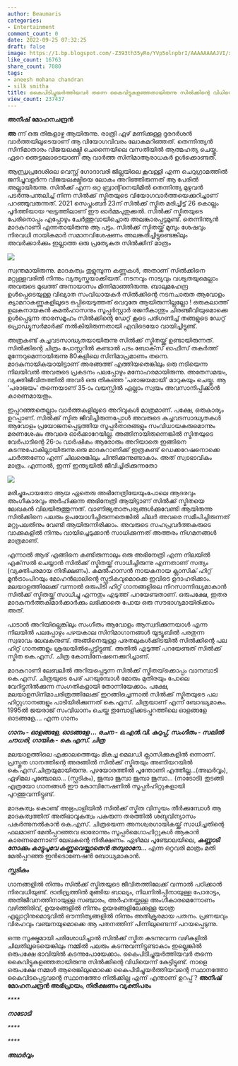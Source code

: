 ```yaml
---
author: Beaumaris
categories:
- Entertainment
comment_count: 0
date: 2022-09-25 07:32:25
draft: false
image: https://1.bp.blogspot.com/-Z393th35yRo/YVp5olnpbrI/AAAAAAAAJVI/x1BsbYOfticJt4bO3Rb8Fpzagpcl5wYrQCLcBGAsYHQ/w221-h320/b.jpg
like_count: 16763
share_count: 7080
tags:
- aneesh mohana chandran
- silk smitha
title: കൈപിടിച്ചുയർത്തിയവർ തന്നെ കൈവിട്ടുകളഞ്ഞതായിരുന്നു സിൽക്കിന്റെ വിധിയെന്ന് കേട്ടിട്ടുണ്ട്
view_count: 237437
---
```


**അനീഷ് മോഹനചന്ദ്രന്‍**

**അ** ന്ന് ഒരു തിങ്കളാഴ്ച ആയിരുന്നു. രാത്രി ഏഴ് മണിക്കുള്ള ദൂരദർശൻ വാർത്തയിലൂടെയാണ് ആ[](https://1.bp.blogspot.com/-CHTZfN58t08/YVp5d3LBB7I/AAAAAAAAJVE/Mdo9GD9QmMEGTDakZHMlcTMpWaIIExTBQCLcBGAsYHQ/s502/a.jpg) വിയോഗവിവരം ലോകമറിഞ്ഞത്. തെന്നിന്ത്യൻ സിനിമാതാരം വിജയലക്ഷ്മി ചെന്നൈയിലെ വസതിയിൽ ആത്മഹത്യ ചെയ്തു. ഏറെ ഞെട്ടലോടെയാണ് ആ വാർത്ത സിനിമാആരാധകർ ഉൾക്കൊണ്ടത്.

ആന്ധ്രപ്രദേശിലെ വെസ്റ്റ് ഗോദാവരി ജില്ലയിലെ കൂവള്ളി എന്ന ചെറുഗ്രാമത്തിൽ ജനിച്ചുവളർന്ന വിജയലക്ഷ്മിയെ ലോകം അറിഞ്ഞിരുന്നത് ആ പേരിൽ അല്ലായിരുന്നു. സിൽക്ക് എന്ന ഒറ്റ ബ്രാന്റ്‌നെയിമിൽ തെന്നിന്ത്യ മുഴുവൻ പടർന്നുപന്തലിച്ച് നിന്ന സിൽക്ക് സ്മിതയുടെ വിയോഗവാർത്തയെക്കുറിച്ചാണ് പറഞ്ഞുവരുന്നത്. 2021 സെപ്തംബർ 23ന് സിൽക്ക് സ്മിത മരിച്ചിട്ട് 26 കൊല്ലം പൂർത്തിയായ ഘട്ടത്തിലാണ് ഈ ഓർമ്മപുതുക്കൽ. സിൽക്ക് സ്മിതയുടെ പേരിനൊപ്പം എപ്പോഴും ചേർത്തുവായിച്ചൊരു അലങ്കാരപ്പട്ടമുണ്ട്. തെന്നിന്ത്യൻ മാദകറാണി എന്നതായിരുന്നു ആ പട്ടം. സിൽക്ക് സ്മിതയ്ക്ക് മുമ്പും ശേഷവും നിരവധി നായികമാർ സമാനവിശേഷണം അലങ്കരിച്ചിട്ടുണ്ടെങ്കിലും അവർക്കാർക്കും ഇല്ലാത്ത ഒരു പ്രത്യേകത സിൽക്കിന് മാത്രം

[![](https://1.bp.blogspot.com/-Z393th35yRo/YVp5olnpbrI/AAAAAAAAJVI/x1BsbYOfticJt4bO3Rb8Fpzagpcl5wYrQCLcBGAsYHQ/w221-h320/b.jpg)](https://1.bp.blogspot.com/-Z393th35yRo/YVp5olnpbrI/AAAAAAAAJVI/x1BsbYOfticJt4bO3Rb8Fpzagpcl5wYrQCLcBGAsYHQ/s725/b.jpg)

സ്വന്തമായിരുന്നു. മാദകത്വം തുളുമ്പുന്ന കണ്ണുകൾ, അതാണ് സിൽക്കിനെ മറ്റുള്ളവരിൽ നിന്നും വ്യത്യസ്തയാക്കിയത്. നടനവും നാട്യവും വശ്യതയുമെല്ലാം അവരുടെ മുഖത്ത് അനായാസം മിന്നിമാഞ്ഞിരുന്നു. ബാലുമഹേന്ദ്ര ഉൾപ്പെടെയുള്ള വിഖ്യാത സംവിധായകർ സിൽക്കിന്റെ നടനചാരുത ആവോളം ക്യാമറാകണ്ണുകളിലൂടെ ഒപ്പിയെടുത്തത് വെറുതേ ആയിരുന്നില്ലല്ലോ ! ഒരുകലാത്ത് ഉലകനായകൻ കമൽഹാസനും സൂപ്പർസ്റ്റാർ രജനീകാന്തും ചിരഞ്ജീവിയുമൊക്കെ ഉൾപ്പെടുന്ന താരസമൂഹം സിൽക്കിന്റെ ഡേറ്റ് കൂടെ പരിഗണിച്ച് തങ്ങളുടെ ഡേറ്റ് പ്രൊഡ്യൂസർമാർക്ക് നൽകിയിരുന്നതായി എവിടെയോ വായിച്ചിട്ടുണ്ട്.

അത്രകണ്ട് കച്ചവടസാദ്ധ്യതയായിരുന്നു സിൽക്ക് സ്മിതയ്ക്ക് ഉണ്ടായിരുന്നത്. സിൽക്കിന്റെ ചിത്രം പോസ്റ്ററിൽ കണ്ടാൽ പടം ബോക്‌സ് ഓഫീസ് തകർത്ത് മുന്നേറുമെന്നായിരുന്നു 80കളിലെ സിനിമാപ്രമാണം തന്നെ. മാദകനായികയായിട്ടാണ് അരങ്ങത്ത് എത്തിയതെങ്കിലും ഒരു നടിയെന്ന നിലയിവൽ അവരുടെ പ്രകടനം പലപ്പോഴും മനോഹരമായിരുന്നു. അതേസമയം, വ്യക്തിജീവിതത്തിൽ അവർ ഒരു തികഞ്ഞ 'പരാജയമായി' മാറുകയും ചെയ്തു. ആ 'പരാജയം' തന്നെയാണ് 35-ാം വയസ്സിൽ എല്ലാം സ്വയം അവസാനിപ്പിക്കാൻ കാരണമായതും.

ഇപ്പറഞ്ഞതെല്ലാം വാർത്തകളിലൂടെ അറിവുകൾ മാത്രമാണ്. പക്ഷേ, ഒരുകാര്യം ഉറപ്പാണ്. സിൽക്ക് സ്മിത ജീവിച്ചിരുന്നപ്പോൾ അവരുടെ കച്ചവടസാദ്ധ്യതകൾ ആവോളം പ്രയോജനപ്പെടുത്തിയ സൂപ്പർതാരങ്ങളും സംവിധായകരുമൊന്നും മരണശേഷം അവരെ ഓർക്കാറേയില്ല. അങ്ങിനായിരുന്നെങ്കിൽ സ്മിതയുടെ വേർപാടിന്റെ 26-ാം വാർഷികം ആരോരും അറിയാതെ ഇങ്ങിനെ കടന്നുപോകില്ലായിരുന്നു.ഒരു മാദകറാണിക്ക് ഇത്രകണ്ട് ഡെക്കറേഷനൊക്കെ ചാർത്തണോ എന്ന് ചിലരെങ്കിലും ചിന്തിക്കുന്നുണ്ടാകാം. അത് സ്വാഭാവികം മാത്രം. എന്നാൽ, ഇന്ന് ഇന്ത്യയിൽ ജീവിച്ചിരിക്കുന്നതോ

[![](https://1.bp.blogspot.com/-vOd96O1Xbw0/YVp54FD3WsI/AAAAAAAAJVQ/MVpOifR4cuAOg4scljikTXmw4rERzX51ACLcBGAsYHQ/w320-h221/c.jpg)](https://1.bp.blogspot.com/-vOd96O1Xbw0/YVp54FD3WsI/AAAAAAAAJVQ/MVpOifR4cuAOg4scljikTXmw4rERzX51ACLcBGAsYHQ/s976/c.jpg)

മരിച്ചുപോയതോ ആയ ഏതെരു അഭിനേത്രിയേയുംപോലെ ആദരവും അംഗീകാരവും അർഹിക്കുന്ന അഭിനേത്രി ആയിട്ടാണ് സിൽക്ക് സ്മിതയെ ലേഖകൻ വിലയിരുത്തുന്നത്. വാണിജ്യതാത്പര്യങ്ങൾക്കുവേണ്ടി ആയിരുന്നു സിൽക്കിനെ പലരും ഉപയോഗിച്ചിരുന്നതെങ്കിൽ ചിലർ അവരെ സമീപിച്ചിരുന്നത് മറ്റുപലതിനും വേണ്ടി ആയിരുന്നിരിക്കാം. അവരുടെ സഹപ്രവർത്തകരുടെ വാക്കുകളിൽ നിന്നും വായിച്ചെടുക്കാൻ സാധിക്കുന്നത് അത്തരം നിഗമനങ്ങൾ മാത്രമാണ്.

എന്നാൽ ആര് എങ്ങിനെ കണ്ടിരുന്നാലും ഒരു അഭിനേത്രി എന്ന നിലയിൽ എക്‌സൽ ചെയ്യാൻ സിൽക്ക് സ്മിതയ്ക്ക് സാധിച്ചിരുന്നു എന്നതാണ് സത്യം (വ്യക്തിപരമായ നിരീക്ഷണം). കമൽഹാസൻ നായകനായ ക്ലാസിക് ഹിറ്റ് മൂൻട്രാംപിറയും മോഹൻലാലിന്റെ സ്ഫടികവുമൊക്കെ ഇവിടെ ഉദാഹരിക്കാം. മലയാളത്തിലേക്ക് വന്നാൽ ഒരുപിടി ഹിറ്റ് ഗാനങ്ങളിലെ നിറസാന്നിദ്ധ്യമാകാൻ സിൽക്ക് സ്മിതയ്ക്ക് സാധിച്ചു എന്നതും എടുത്ത് പറയേണ്ടതാണ്. ഒരുപക്ഷേ, ഇതര മാദകനർത്തകിമാർക്കാർക്കും ലഭിക്കാതെ പോയ ഒരു സൗഭാഗ്യമായിരിക്കാം അത്.

പാടാൻ അറിയില്ലെങ്കിലും സംഗീതം ആവോളം ആസ്വദിക്കുന്നയാൾ എന്ന നിലയിൽ പലപ്പോഴും പഴയകാല സിനിമാഗാനങ്ങൾ യൂട്യൂബിൽ പരതുന്ന സ്വഭാവം ലേഖകനുണ്ട്. അങ്ങിനെയുള്ള പരതലുകൾക്കിടയിൽ സിൽക്കിന്റെ പല ഹിറ്റ് ഗാനങ്ങളും ശ്രദ്ധയിൽപ്പെട്ടിട്ടുണ്ട്. അതിൽ എടുത്ത് പറയേണ്ടത് സിൽക്ക് സ്മിത കെ.എസ്. ചിത്ര കോമ്പിനേഷനെക്കുറിച്ചാണ്.

മാദകറാണി ലേബലിൽ അറിയപ്പെടുന്ന സിൽക്ക് സ്മിതയ്‌ക്കൊപ്പം വാനമ്പാടി കെ.എസ്. ചിത്രയുടെ പേര് പറയുമ്പോൾ മോരും മുതിരയും പോലെ വേറിട്ടുനിൽക്കുന്ന സംഗതികളായി തോന്നിയേക്കാം. പക്ഷേ, മലയാളസിനിമാചരിത്രത്തിലേക്ക് ഇറങ്ങിച്ചെന്നാൽ സിൽക്ക് സ്മിതയുടെ പല ഹിറ്റുഗാനങ്ങളും പാടിയിരിക്കുന്നത് കെ.എസ്. ചിത്രയാണ് എന്ന് ബോദ്ധ്യമാകും. 1995ൽ ജയരാജ് സംവിധാനം ചെയ്ത തുമ്പോളിക്കടപ്പുറത്തിലെ ഓളങ്ങളേ ഓടങ്ങളേ.... എന്ന ഗാനം 

_**ഗാനം - ഓളങ്ങളേ, ഓടങ്ങളേ ... രചന - ഒ.എൻ.വി. കുറുപ്പ്, സംഗീതം - സലിൽ ചൗധരി, ഗായിക - കെ.എസ്. ചിത്ര**_

മലയാളത്തിലെ എക്കാലത്തെയും മികച്ച മെലഡി ക്ലാസിക്കുകളിൽ ഒന്നാണ്. പ്രസ്തുത ഗാനത്തിന്റെ അരങ്ങിൽ സിൽക്ക് സ്മിതയും അണിയറയിൽ കെ.എസ്.ചിത്രയുമായിരുന്നു. പുഴയോരത്തിൽ പൂന്തോണി എത്തീല്ല...(അഥർവ്വം), ഏഴിമല പൂഞ്ചോലാ... (സ്ഫടികം), ജുമ്പാ ജുമ്പാ ജുമ്പാ ജുമ്പാ... (നാടോടി) തുടങ്ങി എത്രയോ ഗാനങ്ങൾ ഈ കോമ്പിനേഷനിൽ സൂപ്പർഹിറ്റുകളായി പുറത്തുവന്നിട്ടുണ്ട്.

മാദകത്വം കൊണ്ട് അഭ്രപാളിയിൽ സിൽക്ക് സ്മിത വിസ്മയം തീർക്കുമ്പോൾ ആ മാദകത്വത്തിന് അതിഭാവുകത്വം പകരുന്ന തരത്തിൽ ശബ്ദവിന്യാസം പകർന്നുനൽകാൻ കെ.എസ്. ചിത്രയെന്ന അനശ്വരഗായികയ്ക്ക് സാധിച്ചതിന്റെ ഫലമാണ് മേൽപ്പറഞ്ഞവ ഓരോന്നും സൂപ്പർമെഗാഹിറ്റുകൾ ആകാൻ കാരണമെന്നാണ് ലേഖകന്റെ നിരീക്ഷണം. ഏഴിമല പൂഞ്ചോലയിലെ,  _**കണ്ണാടി നോക്കും കാട്ടുപൂവേ കണ്ണുവെയ്ക്കാതെൻ തമ്പുരാനേ...**_ എന്ന ഒറ്റവരി മാത്രം മതി മേൽപ്പറഞ്ഞ ഇൻടൊണേഷൻ ബോധ്യമാകാൻ.

_**സ്ഫടികം**_

ഗാനങ്ങളിൽ നിന്നും സിൽക്ക് സ്മിതയുടെ ജീവിതത്തിലേക്ക് വന്നാൽ പഠിക്കാൻ നിരവധിയുണ്ട്. ദാരിദ്ര്യത്തിൽ മുങ്ങിയ ബാല്യം, നിലനിൽപ്പിനായുള്ള പോരാട്ടം, അതിജീവനത്തിനായുള്ള സഞ്ചാരം, അർഹതയ്ക്കുള്ള അംഗീകാരമെന്നോണം വഴിത്തിരിവ്, ഉയരങ്ങളിൽ നിന്നും ഉയരങ്ങളിലേക്കുള്ള യാത്ര എല്ലാറ്റിനുമൊടുവിൽ ഔന്നിത്യങ്ങളിൽ നിന്നും അതിക്രൂരമായ പതനം. പ്രണയവും വിരഹവും വഞ്ചനയുമൊക്കെ ആ പതനത്തിന് പിന്നിലുണ്ടെന്ന് പറയപ്പെടുന്നു.

ഒന്നു സൂക്ഷ്മമായി പരിശോധിച്ചാൽ സിൽക്ക് സ്മിത കടന്നുവന്ന വഴികളിൽ ചിലതിലൂടെയെങ്കിലും നമ്മിൽ പലരും കടന്നുവന്നിട്ടുണ്ടാകാം ഇല്ലെങ്കിൽ ഒരുപക്ഷേ ഭാവിയിൽ കടന്നുപോയേക്കാം. കൈപിടിച്ചുയർത്തിയവർ തന്നെ കൈവിട്ടുകളഞ്ഞതായിരുന്നു സിൽക്കിന്റെ വിധിയെന്ന് കേട്ടിട്ടുണ്ട്. നാളെ ഒരുപക്ഷേ നമ്മൾ ആരെങ്കിലുമൊക്കെ കൈപിടിച്ചുയർത്തിയവന്റെ സ്ഥാനത്തോ കൈവിടപ്പെട്ടവന്റെ സ്ഥാനത്തോ നിൽക്കില്ല എന്ന് എന്താണ് ഉറപ്പ് ? **അനീഷ് മോഹനചന്ദ്രൻ അഭിപ്രായം, നിരീക്ഷണം വ്യക്തിപരം**

_****_

_**നാടോടി**_

_****_

_****_

_**അഥർവ്വം**_